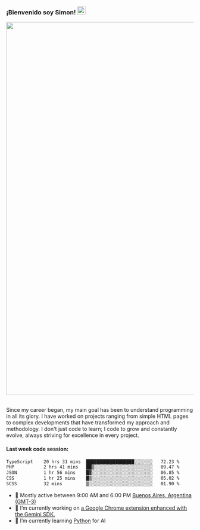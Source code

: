 <h3 align="flex-start"><b>¡Bienvenido soy Simon!&nbsp;</b><img src="https://media.giphy.com/media/hvRJCLFzcasrR4ia7z/giphy.gif" width="22"></h3>

<section>
  <img src="https://raw.githubusercontent.com/saadeghi/saadeghi/master/dino.gif" width="1000">
</section>

<br>
<p>Since my career began, my main goal has been to understand programming in all its glory. I have worked on projects ranging from simple HTML pages to complex developments that have transformed my approach and methodology. I don't just code to learn; I code to grow and constantly evolve, always striving for excellence in every project.</p>

<h4><b>Last week code session: </b></h4>

<!--START_SECTION:waka-->

```txt
TypeScript    20 hrs 31 mins  ██████████████████░░░░░░░   72.23 %
PHP           2 hrs 41 mins   ██▒░░░░░░░░░░░░░░░░░░░░░░   09.47 %
JSON          1 hr 56 mins    █▓░░░░░░░░░░░░░░░░░░░░░░░   06.85 %
CSS           1 hr 25 mins    █▒░░░░░░░░░░░░░░░░░░░░░░░   05.02 %
SCSS          32 mins         ▒░░░░░░░░░░░░░░░░░░░░░░░░   01.90 %
```

<!--END_SECTION:waka-->

- 🚩 Mostly active between 9:00 AM and 6:00 PM <a href="https://onlinealarmkur.com/world/es/">Buenos Aires, Argentina (GMT-3)</a>
- 👷 I’m currently working on <a href="https://github.com/snapverse/gemini-snippet-monorepo">a Google Chrome extension enhanced with the Gemini SDK.</a>
- 🐍 I’m currently learning <a href="https://www.reddit.com/r/ProgrammerHumor/comments/jgl84v/you_should_switch_to_python/?rdt=44019">Python</a> for AI
